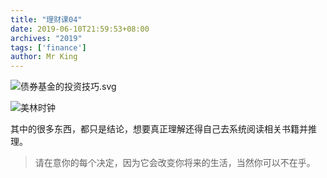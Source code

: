 ```yaml
---
title: "理财课04"
date: 2019-06-10T21:59:53+08:00
archives: "2019"
tags: ['finance']
author: Mr King
---
```


![债券基金的投资技巧.svg](https://hurryking.github.io/img/投资时需要掌握哪些数据.svg)

![美林时钟](https://hurryking.github.io/img/merlin.jpg)

其中的很多东西，都只是结论，想要真正理解还得自己去系统阅读相关书籍并推理。

> 请在意你的每个决定，因为它会改变你将来的生活，当然你可以不在乎。